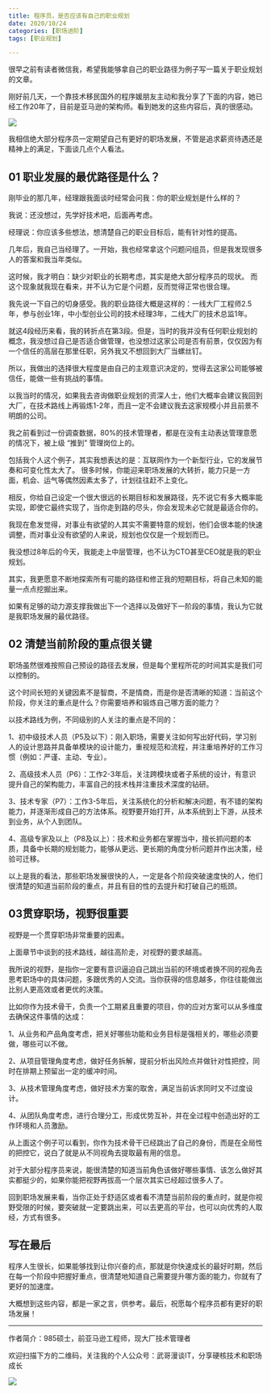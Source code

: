 ```yaml
---
title: 程序员，是否应该有自己的职业规划
date: 2020/10/24
categories: [职场进阶]
tags: [职业规划]

---
```


很早之前有读者微信我，希望我能够拿自己的职业路径为例子写一篇关于职业规划的文章。

刚好前几天，一个靠技术移民国外的程序媛朋友主动和我分享了下面的内容，她已经工作20年了，目前是亚马逊的架构师。看到她发的这些内容后，真的很感动。

<!-- more -->

![](https://oscimg.oschina.net/oscnet/132245f3-5754-49cb-a40f-ed0395cd6c9e.jpg)

我相信绝大部分程序员一定期望自己有更好的职场发展，不管是追求薪资待遇还是精神上的满足，下面谈几点个人看法。


## **01 职业发展的最优路径是什么？**

刚毕业的那几年，经理跟我面谈时经常会问我：你的职业规划是什么样的？

我说：还没想过，先学好技术吧，后面再考虑。

经理说：你应该多些想法，想清楚自己的职业目标后，能有针对性的提高。

几年后，我自己当经理了。一开始，我也经常拿这个问题问组员，但是我发现很多人的答案和我当年类似。

这时候，我才明白：缺少对职业的长期考虑，其实是绝大部分程序员的现状。 而这个现象就我现在看来，并不认为它是个问题，反而觉得正常也很合理。

我先说一下自己的切身感受。我的职业路径大概是这样的：一线大厂工程师2.5年，参与创业1年，中小型创业公司的技术经理3年，二线大厂的技术总监1年。

就这4段经历来看，我的转折点在第3段。但是，当时的我并没有任何职业规划的概念，我没想过自己是否适合做管理，也没想过这家公司是否有前景，仅仅因为有一个信任的高层在那里任职，另外我又不想回到大厂当螺丝钉。

所以，我做出的选择很大程度是由自己的主观意识决定的，觉得去这家公司能够被信任，能做一些有挑战的事情。  

以我当时的情况，如果我去咨询做职业规划的资深人士，他们大概率会建议我回到大厂，在技术路线上再锻炼1-2年，而且一定不会建议我去这家规模小并且前景不明朗的公司。

我之前看到过一份调查数据，80%的技术管理者，都是在没有主动表达管理意愿的情况下，被上级 “推到” 管理岗位上的。

包括我个人这个例子，其实我想表达的是：互联网作为一个新型行业，它的发展节奏和可变化性太大了。 很多时候，你能迎来职场发展的大转折，能力只是一方面，机会、运气等偶然因素太多了，计划往往赶不上变化。

相反，你给自己设定一个很大很远的长期目标和发展路径，先不说它有多大概率能实现，即使它最终实现了，当你走到路的尽头，你会发现未必它就是最适合你的。

我现在愈发觉得，对事业有欲望的人其实不需要特意的规划，他们会很本能的快速调整，而对事业没有欲望的人来说，规划也仅仅是一个规划而已。

我没想过8年后的今天，我能走上中层管理，也不认为CTO甚至CEO就是我的职业规划。

其实，我更愿意不断地探索所有可能的路径和修正我的短期目标，将自己未知的能量一点点挖掘出来。

如果有足够的动力源支撑我做出下一个选择以及做好下一阶段的事情，我认为它就是我职场发展的最优路径。

## **02 清楚当前阶段的重点很关键**

职场虽然很难按照自己预设的路径去发展，但是每个里程所花的时间其实是我们可以控制的。

这个时间长短的关键因素不是智商，不是情商，而是你是否清晰的知道：当前这个阶段，你关注的重点是什么？你需要培养和锻炼自己哪方面的能力？

以技术路线为例，不同级别的人关注的重点是不同的：  

1、初中级技术人员（P5及以下）：刚入职场，需要关注如何写出好代码，学习别人的设计思路并具备单模块的设计能力，重视规范和流程，并注重培养好的工作习惯（例如：严谨、主动、专业）。

2、高级技术人员（P6）：工作2-3年后，关注跨模块或者子系统的设计，有意识提升自己的架构能力，丰富自己的技术栈并注重技术深度的钻研。  

3、技术专家（P7）：工作3-5年后，关注系统化的分析和解决问题，有不错的架构能力，并逐渐形成自己的方法体系。视野要开始打开，从本系统到上下游，从技术到业务，从个人到团队。  

4、高级专家及以上（P8及以上）：技术和业务都在掌握当中，擅长抓问题的本质，具备中长期的规划能力，能够从更远、更长期的角度分析问题并作出决策，经验可迁移。

以上是我的看法，那些职场发展很快的人，一定是各个阶段突破速度快的人，他们很清楚的知道当前阶段的重点，并且有目的性的去提升和打破自己的瓶颈。

## **03贯穿职场，视野很重要**

视野是一个贯穿职场非常重要的因素。

上面章节中谈到的技术路线，越往高阶走，对视野的要求越高。

我所说的视野，是指你一定要有意识逼迫自己跳出当前的环境或者换不同的视角去思考职场中的具体问题，多跟优秀的人交流。当你获得的信息越多，你往往能做出比别人更高效或者更优的决策。  

比如你作为技术骨干，负责一个工期紧且重要的项目，你的应对方案可以从多维度去确保这件事情的达成：

1、从业务和产品角度考虑，把关好哪些功能和业务目标是强相关的，哪些必须要做，哪些可以不做。  

2、从项目管理角度考虑，做好任务拆解，提前分析出风险点并做针对性把控，同时在排期上预留出一定的缓冲时间。

3、从技术管理角度考虑，做好技术方案的取舍，满足当前诉求同时又不过度设计。

4、从团队角度考虑，进行合理分工，形成优势互补，并在全过程中创造出好的工作环境和人员激励。

从上面这个例子可以看到，你作为技术骨干已经跳出了自己的身份，而是在全局性的把控它，说白了就是从不同视角去提取最有用的信息。

对于大部分程序员来说，能很清楚的知道当前角色该做好哪些事情、该怎么做好其实都挺少的，如果你能把视野再拔高一个层次其实已经超过很多人了。

回到职场发展来看，当你正处于舒适区或者看不清楚当前阶段的重点时，就是你视野受限的时候，要突破就一定要跳出来，可以去更高的平台，也可以向优秀的人取经，方式有很多。  

## **写在最后**

程序人生很长，如果能够找到让你兴奋的点，那就是你快速成长的最好时期，然后在每一个阶段中把握好重点，很清楚地知道自己需要提升哪方面的能力，你就有了更好的加速度。

大概想到这些内容，都是一家之言，供参考。最后，祝愿每个程序员都有更好的职场发展！



---

作者简介：985硕士，前亚马逊工程师，现大厂技术管理者

欢迎扫描下方的二维码，关注我的个人公众号：武哥漫谈IT，分享硬核技术和职场成长

![](https://img-blog.csdnimg.cn/20201107215432925.jpg)